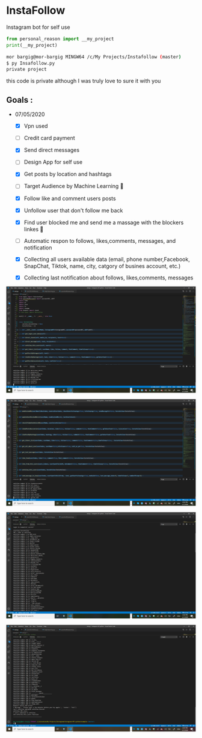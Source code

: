 # InstaFollow

Instagram bot for self use
```python
from personal_reason import __my_project
print(__my_project)
```
```bash
mor bargig@mor-bargig MINGW64 /c/My Projects/Instafollow (master)
$ py Insafollow.py
private project 
```

this code is private although I was truly love to sure it with you

## Goals :    
- 07/05/2020
    - [X] Vpn used 
    - [ ] Credit card payment
    - [X] Send direct messages 
    - [ ] Design App for self use 
    - [X] Get posts by location and hashtags 
    - [ ] Target Audience by Machine Learning 🎯 
    - [X] Follow like and comment users posts 
    - [X] Unfollow user that don't follow me back
    - [X] Find user blocked me and send me a massage with the blockers linkes 🔗
    - [ ] Automatic respon to follows, likes,comments, messages, and notification 
    - [X] Collecting all users available data (email, phone number,Facebook, SnapChat, Tiktok, name, city, catgory of busines account, etc.)     
    - [X] Collecting last notification about follows, likes,comments, messages
    
    

![alt text](https://raw.githubusercontent.com/morbargig/InstaFollow/master/photos/Screenshot%20(68).png)

![alt text](https://raw.githubusercontent.com/morbargig/InstaFollow/master/photos/Screenshot%20(70).png)

![alt text](https://raw.githubusercontent.com/morbargig/InstaFollow/master/photos/Screenshot%20(71).png)

![alt text](https://raw.githubusercontent.com/morbargig/InstaFollow/master/photos/Screenshot%20(73).png)

